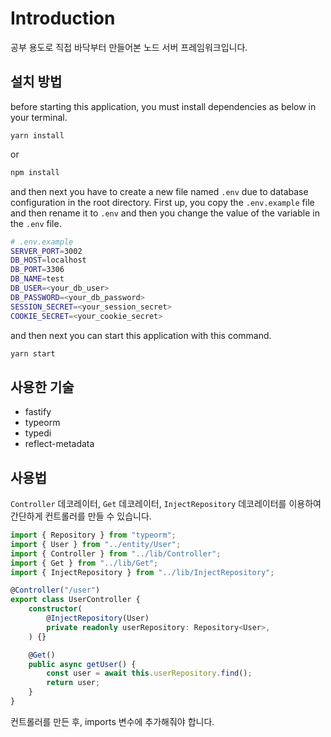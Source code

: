 # Introduction

공부 용도로 직접 바닥부터 만들어본 노드 서버 프레임워크입니다.

## 설치 방법

before starting this application, you must install dependencies as below in your terminal.

```
yarn install
```

or

```bash
npm install
```

and then next you have to create a new file named `.env` due to database configuration in the root directory. First up, you copy the `.env.example` file and then rename it to `.env` and then you change the value of the variable in the `.env` file.

```bash
# .env.example
SERVER_PORT=3002
DB_HOST=localhost
DB_PORT=3306
DB_NAME=test
DB_USER=<your_db_user>
DB_PASSWORD=<your_db_password>
SESSION_SECRET=<your_session_secret>
COOKIE_SECRET=<your_cookie_secret>
```

and then next you can start this application with this command.

```bash
yarn start
```

## 사용한 기술

-   fastify
-   typeorm
-   typedi
-   reflect-metadata

## 사용법

`Controller` 데코레이터, `Get` 데코레이터, `InjectRepository` 데코레이터를 이용하여 간단하게 컨트롤러를 만들 수 있습니다.

```ts
import { Repository } from "typeorm";
import { User } from "../entity/User";
import { Controller } from "../lib/Controller";
import { Get } from "../lib/Get";
import { InjectRepository } from "../lib/InjectRepository";

@Controller("/user")
export class UserController {
    constructor(
        @InjectRepository(User)
        private readonly userRepository: Repository<User>,
    ) {}

    @Get()
    public async getUser() {
        const user = await this.userRepository.find();
        return user;
    }
}
```

컨트롤러를 만든 후, imports 변수에 추가해줘야 합니다.
